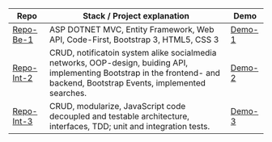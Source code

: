 

| Repo  | Stack / Project explanation| Demo |
|--|--|--|
| [Repo-Be-1](www.Repo-projectname.com) |ASP DOTNET MVC, Entity Framework, Web API, Code-First, Bootstrap 3, HTML5, CSS 3  | [Demo-1](www.dummyurl.com) 
| [Repo-Int-2](www.github.com/rickadams2/ropo12) |CRUD, notificatoin system alike socialmedia networks, OOP-design, buiding API, implementing Bootstrap in the frontend- and backend, Bootstrap Events, implemented searches. | [Demo-2](www.dummyurl.com)  
| [Repo-Int-3](www.github.com/rickadams2/ropo12) |CRUD, modularize,  JavaScript code  decoupled and testable architecture,   interfaces, TDD; unit and integration tests. |  [Demo-3](www.dummyurl.com) 
